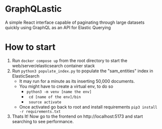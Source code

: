 # GraphQLastic
A simple React interface capable of paginating through large datasets quickly using GraphQL as an API for Elastic Querying

# How to start
1. Run ```docker compose up``` from the root directory to start the web/server/elasticsearch container stack
2. Run ```python3 populate_index.py``` to populate the "sam_entities" index in ElasticSearch
    - It may run for a minute as its inserting 50,000 documents.
    - You might have to create a virtual env, to do so
        - ```python3 -m venv [name the env]```
        - ``` cd [name of the env]/bin```
        - ``` source activate```
    - Once activated go back to root and install requirements
        ```pip3 install -r requirements.txt```
3. Thats It! Now go to the frontend on http://localhost:5173 and start searching to see performance. 

